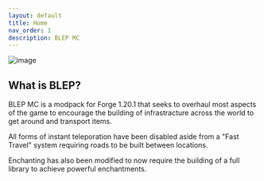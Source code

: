 ```yaml
---
layout: default
title: Home
nav_order: 1
description: BLEP MC
---
```


![image](https://raw.githubusercontent.com/TheMrNewVegas/TheMrNewVegas.github.io/refs/heads/main/Resources/blep/blep_mc_title.png)

## What is BLEP?

BLEP MC is a modpack for Forge 1.20.1 that seeks to overhaul most aspects of the game to encourage the building of infrastracture across the world to get around and transport items.

All forms of instant teleporation have been disabled aside from a "Fast Travel" system requiring roads to be built between locations.

Enchanting has also been modified to now require the building of a full library to achieve powerful enchantments.
